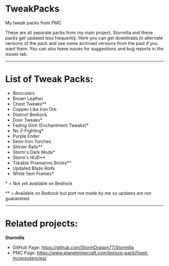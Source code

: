 # TweakPacks
My tweak packs from PMC

These are all separate packs from my main project, Stormilla and these packs get updated less frequently. Here you can get downloads to alternate versions of the pack and see some archived versions from the past if you want them. You can also leave issues for suggestions and bug reports in the issues tab.

-----
# List of Tweak Packs:
- Binoculars
- Brown Leather
- Chest Tweaks**
- Copper-Like Iron Ore
- Distinct Bedrock
- Door Tweaks*
- Fading Glint (Enchantment Tweaks)*
- No Z-Fighting*
- Purple Ender
- Semi-Iron Torches
- Shinier Rails**
- Storm's Dark Mode*
- Storm's HUD**
- Tileable Prismarine Bricks**
- Updated Blaze Rods
- White Item Frames*

\* = Not yet available on Bedrock

\** = Available on Bedrock but port not made by me so updates are not guaranteed.

-----
# Related projects: 

**Stormilla**
- GitHub Page: https://github.com/StormDragon77/Stormilla
- PMC Page: https://www.planetminecraft.com/texture-pack/fixed-inconsistencies/

